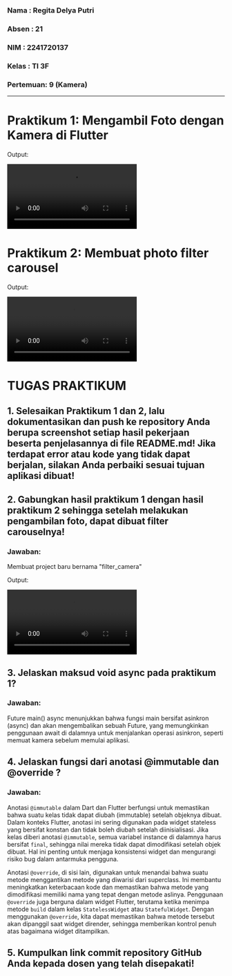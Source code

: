 ### Nama    : Regita Delya Putri
### Absen   : 21
### NIM     : 2241720137
### Kelas   : TI 3F
### Pertemuan: 9 (Kamera)
---

# Praktikum 1: Mengambil Foto dengan Kamera di Flutter
Output:

<video controls src="img/camera_flutter.mp4" title="Title"></video>

# Praktikum 2: Membuat photo filter carousel
Output:

<video controls src="img/filter.mp4" title="Title"></video>

# TUGAS PRAKTIKUM

## 1. Selesaikan Praktikum 1 dan 2, lalu dokumentasikan dan push ke repository Anda berupa screenshot setiap hasil pekerjaan beserta penjelasannya di file README.md! Jika terdapat error atau kode yang tidak dapat berjalan, silakan Anda perbaiki sesuai tujuan aplikasi dibuat!

## 2. Gabungkan hasil praktikum 1 dengan hasil praktikum 2 sehingga setelah melakukan pengambilan foto, dapat dibuat filter carouselnya!
### Jawaban:

Membuat project baru bernama "filter_camera"

Output:

<video controls src="img/filter_camera.mp4" title="Title"></video>

## 3. Jelaskan maksud void async pada praktikum 1?
### Jawaban:

Future<void> main() async menunjukkan bahwa fungsi main bersifat asinkron (async) dan akan mengembalikan sebuah Future<void>, yang memungkinkan penggunaan await di dalamnya untuk menjalankan operasi asinkron, seperti memuat kamera sebelum memulai aplikasi.

## 4. Jelaskan fungsi dari anotasi @immutable dan @override ?
### Jawaban:

Anotasi `@immutable` dalam Dart dan Flutter berfungsi untuk memastikan bahwa suatu kelas tidak dapat diubah (immutable) setelah objeknya dibuat. Dalam konteks Flutter, anotasi ini sering digunakan pada widget stateless yang bersifat konstan dan tidak boleh diubah setelah diinisialisasi. Jika kelas diberi anotasi `@immutable`, semua variabel instance di dalamnya harus bersifat `final`, sehingga nilai mereka tidak dapat dimodifikasi setelah objek dibuat. Hal ini penting untuk menjaga konsistensi widget dan mengurangi risiko bug dalam antarmuka pengguna.

Anotasi `@override`, di sisi lain, digunakan untuk menandai bahwa suatu metode menggantikan metode yang diwarisi dari superclass. Ini membantu meningkatkan keterbacaan kode dan memastikan bahwa metode yang dimodifikasi memiliki nama yang tepat dengan metode aslinya. Penggunaan `@override` juga berguna dalam widget Flutter, terutama ketika menimpa metode `build` dalam kelas `StatelessWidget` atau `StatefulWidget`. Dengan menggunakan `@override`, kita dapat memastikan bahwa metode tersebut akan dipanggil saat widget dirender, sehingga memberikan kontrol penuh atas bagaimana widget ditampilkan.

## 5. Kumpulkan link commit repository GitHub Anda kepada dosen yang telah disepakati!
